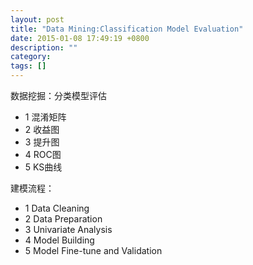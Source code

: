 ```yaml
---
layout: post
title: "Data Mining:Classification Model Evaluation"
date: 2015-01-08 17:49:19 +0800
description: ""
category: 
tags: []
---
```


数据挖掘：分类模型评估

- 1 混淆矩阵
- 2 收益图
- 3 提升图
- 4 ROC图
- 5 KS曲线

建模流程：

- 1 Data Cleaning
- 2 Data Preparation
- 3 Univariate Analysis
- 4 Model Building
- 5 Model Fine-tune and Validation
